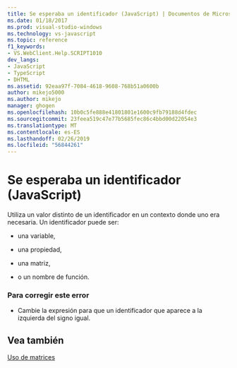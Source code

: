 ```yaml
---
title: Se esperaba un identificador (JavaScript) | Documentos de Microsoft
ms.date: 01/18/2017
ms.prod: visual-studio-windows
ms.technology: vs-javascript
ms.topic: reference
f1_keywords:
- VS.WebClient.Help.SCRIPT1010
dev_langs:
- JavaScript
- TypeScript
- DHTML
ms.assetid: 92eaa97f-7084-4618-9608-768b51a0600b
author: mikejo5000
ms.author: mikejo
manager: ghogen
ms.openlocfilehash: 10b0c5fe888e41801801e1600c9fb79188d4fdec
ms.sourcegitcommit: 23feea519c47e77b5685fec86c4bbd00d22054e3
ms.translationtype: MT
ms.contentlocale: es-ES
ms.lasthandoff: 02/26/2019
ms.locfileid: "56844261"
---
```

# <a name="expected-identifier-javascript"></a>Se esperaba un identificador (JavaScript)
Utiliza un valor distinto de un identificador en un contexto donde uno era necesaria. Un identificador puede ser:  
  
-   una variable,  
  
-   una propiedad,  
  
-   una matriz,  
  
-   o un nombre de función.  
  
### <a name="to-correct-this-error"></a>Para corregir este error  
  
-   Cambie la expresión para que un identificador que aparece a la izquierda del signo igual.  
  
## <a name="see-also"></a>Vea también  
 [Uso de matrices](../../javascript/advanced/using-arrays-javascript.md)